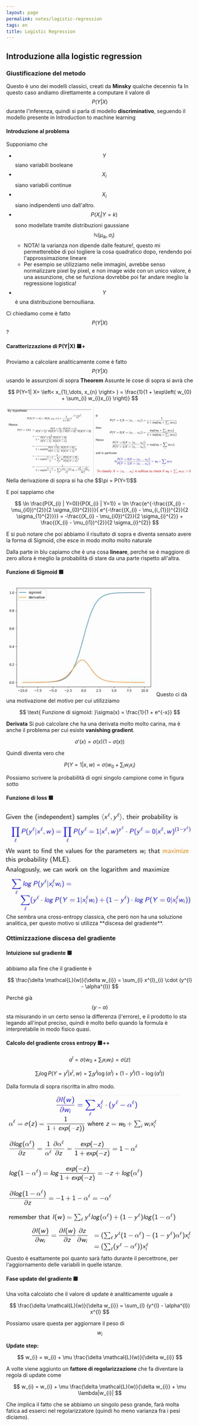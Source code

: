 ```yaml
---
layout: page
permalink: notes/logistic-regression
tags: en
title: Logistic Regression
---
```


## Introduzione alla logistic regression
### Giustificazione del metodo
Questo è uno dei modelli classici, creati da **Minsky** qualche decennio fa
In questo caso andiamo direttamente a computare il valore di $$P(Y|X)$$ durante l'inferenza, quindi si parla di modello **discriminativo**, seguendo il modello presente in Introduction to machine learning

#### Introduzione al problema
Supponiamo che
- $$Y$$ siano variabili booleane
- $$X_{i}$$ siano variabili continue
- $$X_{i}$$ siano indipendenti uno dall'altro.
- $$P(X_{i}| Y= k)$$ sono modellate tramite distribuzioni gaussiane $$\mathbb{N}(\mu_{ik}, \sigma_{i})$$ 
	- NOTA! la varianza non dipende dalle feature!, questo mi permetterebbe di poi togliere la cosa quadratico dopo, rendendo poi l'approssimazione lineare
	- Per esempio se utilizziamo nelle immagini, avrebbe senso normalizzare pixel by pixel, e non image wide con un unico valore, è una assunzione, che se funziona dovrebbe poi far andare meglio la regressione logistica!
- $$Y$$ è una distribuzione bernoulliana.

Ci chiediamo come è fatto $$P(Y|X)$$?

#### Caratterizzazione di P(Y|X) 🟨+
Proviamo a calcolare analiticamente come è fatto $$P(Y|X)$$ usando le assunzioni di sopra
**Theorem**
Assunte le cose di sopra si avrà che 

$$
P(Y=1| X= \left< x_{1},\dots, x_{n} \right> ) = \frac{1}{1 + \exp\left( w_{0} + \sum_{i} w_{i}x_{i} \right)}
$$


<img src="/images/notes/Logistic Regression-1697464292967.jpeg" alt="Logistic Regression-1697464292967">
Nella derivazione di sopra si ha che $$\pi = P(Y=1)$$

E poi sappiamo che 


$$
\ln \frac{P(X_{i} | Y=0)}{P(X_{i} | Y=1)} = \ln \frac{e^{-\frac{(X_{i} - \mu_{i0})^{2}}{2 \sigma_{0}^{2}}}}{ e^{-\frac{(X_{i} - \mu_{i_{1}})^{2}}{2 \sigma_{1}^{2}}}} = -\frac{(X_{i} - \mu_{i0})^{2}}{2 \sigma_{i}^{2}} + \frac{(X_{i} - \mu_{i1})^{2}}{2 \sigma_{i}^{2}}
$$


E si può notare che poi abbiamo il risultato di sopra e diventa sensato avere la forma di Sigmoid, che esce in modo molto molto naturale

Dalla parte in blu capiamo che è una cosa **lineare**, perché se è maggiore di zero allora è meglio la probabilità di stare da una parte rispetto all'altra.

#### Funzione di Sigmoid 🟩
<img src="/images/notes/Logistic Regression-1697464563385.jpeg" width="400" alt="Logistic Regression-1697464563385">
Questo ci dà una motivazione del motivo per cui utilizziamo

$$
\text{ Funzione di sigmoid: }\sigma(x) = \frac{1}{1 + e^{-x}} 
$$

**Derivata**
Si può calcolare che ha una derivata molto molto carina, ma è anche il problema per cui esiste **vanishing gradient**.

$$
\sigma'(x) = \sigma(x) (1 - \sigma(x))
$$


Quindi diventa vero che

$$
P(Y=1|x,w) = \sigma\left( w_{0} + \sum_{i} w_{i}x_{i} \right)
$$


Possiamo scrivere la probabilità di ogni singolo campione come in figura sotto

#### Funzione di loss 🟩
<img src="/images/notes/Logistic Regression-1697462930410.jpeg" alt="Logistic Regression-1697462930410">
Che sembra una cross-entropy classica, che però non ha una soluzione analitica, per questo motivo si utilizza **discesa del gradiente**.

### Ottimizzazione discesa del gradiente
#### Intuizione sul gradiente 🟩
abbiamo alla fine che il gradiente è


$$
\frac{\delta \mathcal{L}(w)}{\delta w_{i}} = \sum_{l} x^{l}_{i} \cdot (y^{l} - \alpha^{l})
$$

Perché già $$(y - \alpha)$$ sta misurando in un certo senso la differenza (l'errore), e il prodotto lo sta legando all'input preciso, quindi è molto bello quando la formula è interpretabile in modo fisico quasi.

#### Calcolo del gradiente cross entropy 🟨++

$$
a^{l} = \sigma\left( w_{0} + \sum_{i} x_{i}w_{i} \right) = \sigma(z)
$$


$$
\sum_{l} \log P(Y= y^{l} | x ^{l}, w) = \sum_{l} y^{l}\log(\alpha^{l}) + (1-  y^{l})(1 - \log(\alpha^{l}))
$$

Dalla formula di sopra riscritta in altro modo.

<img src="/images/notes/Logistic Regression-1697463186166.jpeg" alt="Logistic Regression-1697463186166">
Questo è esattamente poi quanto sarà fatto durante il percettrone, per l'aggiornamento delle variabili in quelle istanze.

#### Fase update del gradiente 🟩
Una volta calcolato che il valore di update è analiticamente uguale a 

$$
\frac{\delta \mathcal{L}(w)}{\delta w_{i}} = \sum_{l} (y^{l} - \alpha^{l}) x^{l}
$$

Possiamo usare questa per aggiornare il peso di $$w_{i}$$

**Update step:**

$$
w_{i} = w_{i} + \mu \frac{\delta \mathcal{L}(w)}{\delta w_{i}} 
$$


A volte viene aggiunto un **fattore di regolarizzazione** che fa diventare la regola di update come 

$$
w_{i} = w_{i} + \mu \frac{\delta \mathcal{L}(w)}{\delta w_{i}}  + \mu \lambda|w_{i}|
$$

Che implica il fatto che se abbiamo un singolo peso grande, farà molta fatica ad esserci nel regolarizzatore (quindi ho meno varianza fra i pesi diciamo).